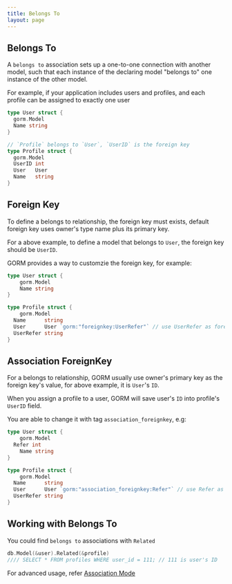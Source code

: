 ```yaml
---
title: Belongs To
layout: page
---
```

## Belongs To

A `belongs to` association sets up a one-to-one connection with another model, such that each instance of the declaring model "belongs to" one instance of the other model.

For example, if your application includes users and profiles, and each profile can be assigned to exactly one user

```go
type User struct {
  gorm.Model
  Name string
}

// `Profile` belongs to `User`, `UserID` is the foreign key
type Profile struct {
  gorm.Model
  UserID int
  User   User
  Name   string
}
```

## Foreign Key

To define a belongs to relationship, the foreign key must exists, default foreign key uses owner's type name plus its primary key.

For a above example, to define a model that belongs to `User`, the foreign key should be `UserID`.

GORM provides a way to customzie the foreign key, for example:

```go
type User struct {
    gorm.Model
    Name string
}

type Profile struct {
    gorm.Model
  Name      string
  User      User `gorm:"foreignkey:UserRefer"` // use UserRefer as foreign key
  UserRefer string
}
```

## Association ForeignKey

For a belongs to relationship, GORM usually use owner's primary key as the foreign key's value, for above example, it is `User`'s `ID`.

When you assign a profile to a user, GORM will save user's `ID` into profile's `UserID` field.

You are able to change it with tag `association_foreignkey`, e.g:

```go
type User struct {
    gorm.Model
  Refer int
    Name string
}

type Profile struct {
    gorm.Model
  Name      string
  User      User `gorm:"association_foreignkey:Refer"` // use Refer as association foreign key
  UserRefer string
}
```

## Working with Belongs To

You could find `belongs to` associations with `Related`

```go
db.Model(&user).Related(&profile)
//// SELECT * FROM profiles WHERE user_id = 111; // 111 is user's ID
```

For advanced usage, refer [Association Mode](/docs/associations.html#Association-Mode)